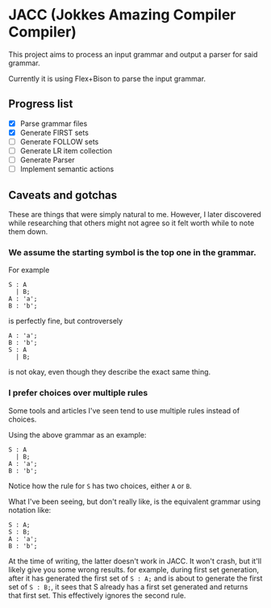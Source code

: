 # JACC (Jokkes Amazing Compiler Compiler)

This project aims to process an input grammar and output a parser for said grammar.

Currently it is using Flex+Bison to parse the input grammar.

## Progress list

- [X] Parse grammar files
- [X] Generate FIRST sets
- [ ] Generate FOLLOW sets
- [ ] Generate LR item collection
- [ ] Generate Parser
- [ ] Implement semantic actions

## Caveats and gotchas

These are things that were simply natural to me. However, I later discovered while researching that others might not agree so it felt worth while to note them down.

### We assume the starting symbol is the top one in the grammar.
For example
```
S : A
  | B;
A : 'a';
B : 'b';
```
is perfectly fine, but controversely
```
A : 'a';
B : 'b';
S : A
  | B;
```
is not okay, even though they describe the exact same thing.


### I prefer choices over multiple rules
Some tools and articles I've seen tend to use multiple rules instead of choices.

Using the above grammar as an example:
```
S : A
  | B;
A : 'a';
B : 'b';
```
Notice how the rule for `S` has two choices, either `A` or `B`.  


What I've been seeing, but don't really like, is the equivalent grammar using notation like:
```
S : A;
S : B;
A : 'a';
B : 'b';
```

At the time of writing, the latter doesn't work in JACC. It won't crash, but it'll likely give you some wrong results.
for example, during first set generation, after it has generated the first set of `S : A;` and is about to generate the first set of
`S : B;`, it sees that S already has a first set generated and returns that first set. This effectively ignores the second rule.
